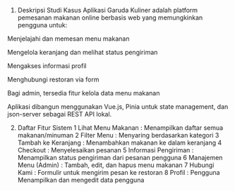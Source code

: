 1. Deskripsi Studi Kasus
Aplikasi Garuda Kuliner adalah platform pemesanan makanan online berbasis web yang memungkinkan pengguna untuk:

Menjelajahi dan memesan menu makanan

Mengelola keranjang dan melihat status pengiriman

Mengakses informasi profil

Menghubungi restoran via form

Bagi admin, tersedia fitur kelola data menu makanan

Aplikasi dibangun menggunakan Vue.js, Pinia untuk state management, dan json-server sebagai REST API lokal.

2. Daftar Fitur Sistem
1	Lihat Menu Makanan :	Menampilkan daftar semua makanan/minuman
2	Filter Menu	: Menyaring berdasarkan kategori
3	Tambah ke Keranjang :	Menambahkan makanan ke dalam keranjang
4	Checkout :	Menyelesaikan pesanan
5	Informasi Pengiriman :	Menampilkan status pengiriman dari pesanan pengguna
6	Manajemen Menu (Admin) :	Tambah, edit, dan hapus menu makanan
7	Hubungi Kami :	Formulir untuk mengirim pesan ke restoran
8	Profil : Pengguna	Menampilkan dan mengedit data pengguna

